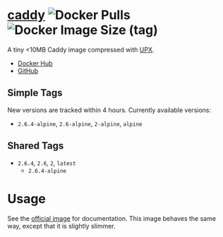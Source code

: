 
# [caddy](https://hub.docker.com/r/productionwentdown/caddy) ![Docker Pulls](https://img.shields.io/docker/pulls/productionwentdown/caddy?style=flat-square) ![Docker Image Size (tag)](https://img.shields.io/docker/image-size/productionwentdown/caddy/alpine?style=flat-square)

A tiny &lt;10MB Caddy image compressed with [UPX](https://github.com/upx/upx).

- [Docker Hub](https://hub.docker.com/r/productionwentdown/caddy)
- [GitHub](https://github.com/productionwentdown/caddy)

## Simple Tags

New versions are tracked within 4 hours. Currently available versions:

* `2.6.4-alpine`, `2.6-alpine`, `2-alpine`, `alpine`

## Shared Tags

* `2.6.4`, `2.6`, `2`, `latest`
  * `2.6.4-alpine`

# Usage

See the [official image](https://hub.docker.com/_/caddy) for documentation. This image behaves the same way, except that it is slightly slimmer.
